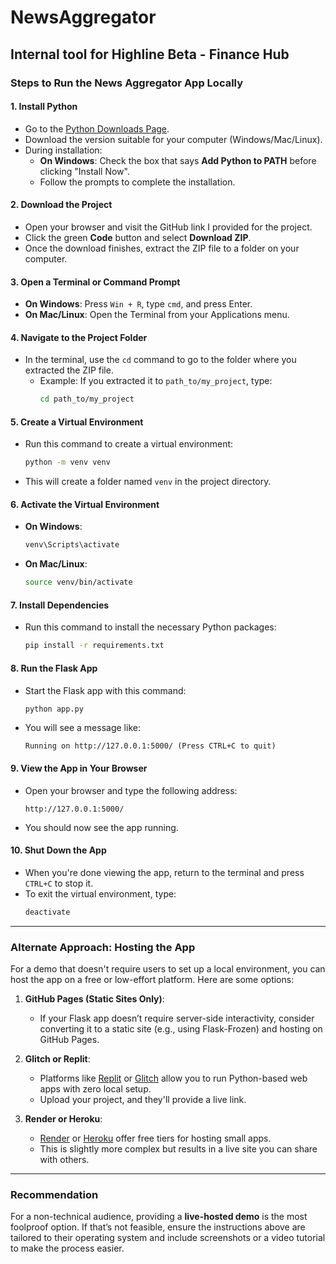 # NewsAggregator

## Internal tool for Highline Beta - Finance Hub

### Steps to Run the News Aggregator App Locally

#### 1. **Install Python**

- Go to the [Python Downloads Page](https://www.python.org/downloads/).
- Download the version suitable for your computer (Windows/Mac/Linux).
- During installation:
  - **On Windows**: Check the box that says **Add Python to PATH** before clicking "Install Now".
  - Follow the prompts to complete the installation.

#### 2. **Download the Project**

- Open your browser and visit the GitHub link I provided for the project.
- Click the green **Code** button and select **Download ZIP**.
- Once the download finishes, extract the ZIP file to a folder on your computer.

#### 3. **Open a Terminal or Command Prompt**

- **On Windows**: Press `Win + R`, type `cmd`, and press Enter.
- **On Mac/Linux**: Open the Terminal from your Applications menu.

#### 4. **Navigate to the Project Folder**

- In the terminal, use the `cd` command to go to the folder where you extracted the ZIP file.
  - Example: If you extracted it to `path_to/my_project`, type:
    ```bash
    cd path_to/my_project
    ```

#### 5. **Create a Virtual Environment**

- Run this command to create a virtual environment:
  ```bash
  python -m venv venv
  ```
- This will create a folder named `venv` in the project directory.

#### 6. **Activate the Virtual Environment**

- **On Windows**:
  ```bash
  venv\Scripts\activate
  ```
- **On Mac/Linux**:
  ```bash
  source venv/bin/activate
  ```

#### 7. **Install Dependencies**

- Run this command to install the necessary Python packages:
  ```bash
  pip install -r requirements.txt
  ```

#### 8. **Run the Flask App**

- Start the Flask app with this command:
  ```bash
  python app.py
  ```
- You will see a message like:
  ```
  Running on http://127.0.0.1:5000/ (Press CTRL+C to quit)
  ```

#### 9. **View the App in Your Browser**

- Open your browser and type the following address:
  ```
  http://127.0.0.1:5000/
  ```
- You should now see the app running.

#### 10. **Shut Down the App**

- When you're done viewing the app, return to the terminal and press `CTRL+C` to stop it.
- To exit the virtual environment, type:
  ```bash
  deactivate
  ```

---

### Alternate Approach: Hosting the App

For a demo that doesn't require users to set up a local environment, you can host the app on a free or low-effort platform. Here are some options:

1. **GitHub Pages (Static Sites Only)**:

   - If your Flask app doesn’t require server-side interactivity, consider converting it to a static site (e.g., using Flask-Frozen) and hosting on GitHub Pages.

2. **Glitch or Replit**:

   - Platforms like [Replit](https://replit.com/) or [Glitch](https://glitch.com/) allow you to run Python-based web apps with zero local setup.
   - Upload your project, and they'll provide a live link.

3. **Render or Heroku**:
   - [Render](https://render.com/) or [Heroku](https://www.heroku.com/) offer free tiers for hosting small apps.
   - This is slightly more complex but results in a live site you can share with others.

---

### Recommendation

For a non-technical audience, providing a **live-hosted demo** is the most foolproof option. If that’s not feasible, ensure the instructions above are tailored to their operating system and include screenshots or a video tutorial to make the process easier.
